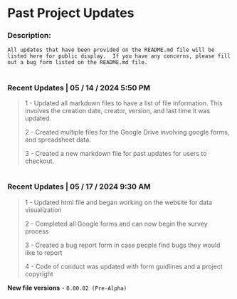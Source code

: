 # Past Project Updates

### Description:

``All updates that have been provided on the README.md file will be listed here for public display.  If you have any concerns, please fill out a bug form listed on the README.md file.``

#

### Recent Updates | 05 / 14 / 2024 5:50 PM

> 1 - Updated all markdown files to have a list of file information.  This involves the creation date, creator, version, and last time it was updated.
>
> 2 - Created multiple files for the Google Drive involving google forms, and spreadsheet data.
>
> 3 - Created a new markdown file for past updates for users to checkout. 

#

### Recent Updates | 05 / 17 / 2024 9:30 AM

> 1 - Updated html file and began working on the website for data visualization
>
> 2 - Completed all Google forms and can now begin the survey process
>
> 3 - Created a bug report form in case people find bugs they would like to report
>
> 4 - Code of conduct was updated with form guidlines and a project copyright

**New file versions** - ``0.00.02 (Pre-Alpha)``